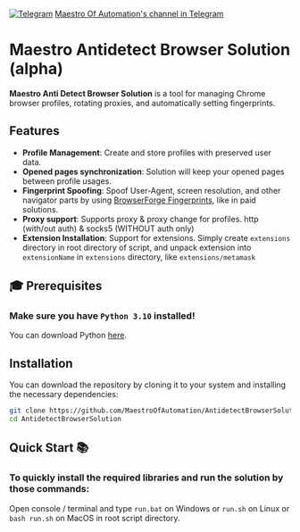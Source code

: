 [![Telegram](https://img.icons8.com/color/24/telegram-app.png)](https://t.me/maestroofautomation) [Maestro Of Automation's channel in Telegram](https://t.me/maestroofautomation)

# Maestro Antidetect Browser Solution (alpha)

**Maestro Anti Detect Browser Solution** is a tool for managing Chrome browser profiles, rotating proxies, and automatically setting fingerprints.

## Features

- **Profile Management**: Create and store profiles with preserved user data.
- **Opened pages synchronization**: Solution will keep your opened pages between profile usages.
- **Fingerprint Spoofing**: Spoof User-Agent, screen resolution, and other navigator parts by using [BrowserForge Fingerprints](https://github.com/BrowserForge/BrowserForge), like in paid solutions.
- **Proxy support**: Supports proxy & proxy change for profiles. http (with/out auth) & socks5 (WITHOUT auth only)
- **Extension Installation**: Support for extensions. Simply create `extensions` directory in root directory of script, and unpack extension into `extensionName` in `extensions` directory, like `extensions/metamask`

## 🎓 Prerequisites

### Make sure you have `Python 3.10` installed!  

You can download Python [here](https://www.python.org/downloads/).

## Installation

You can download the repository by cloning it to your system and installing the necessary dependencies:

```bash
git clone https://github.com/MaestroOfAutomation/AntidetectBrowserSolution.git
cd AntidetectBrowserSolution
```

## Quick Start 📚
### To quickly install the required libraries and run the solution by those commands:

Open console / terminal and type `run.bat` on Windows or `run.sh` on Linux or `bash run.sh` on MacOS in root script directory.